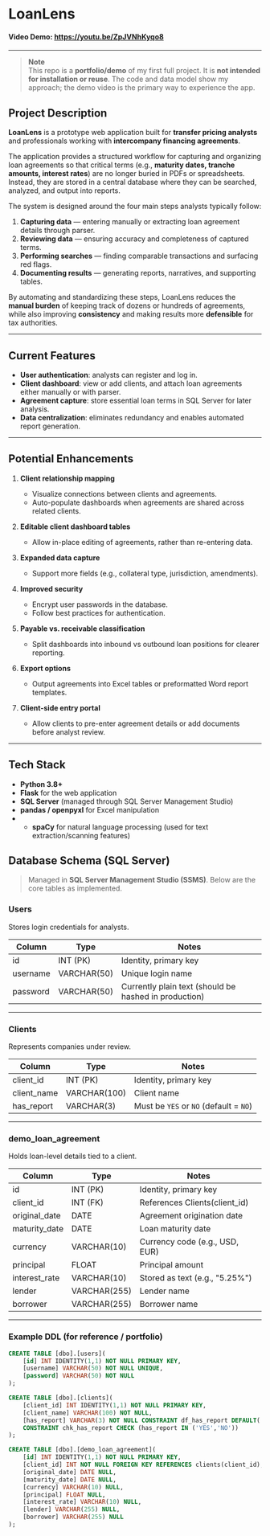 # LoanLens  

####  Video Demo: https://youtu.be/ZpJVNhKyqo8

---

> **Note**  
> This repo is a **portfolio/demo** of my first full project. It is **not intended for installation or reuse**. The code and data model show my approach; the demo video is the primary way to experience the app.


##  Project Description  

**LoanLens** is a prototype web application built for **transfer pricing analysts** and professionals working with **intercompany financing agreements**.  

The application provides a structured workflow for capturing and organizing loan agreements so that critical terms (e.g., **maturity dates, tranche amounts, interest rates**) are no longer buried in PDFs or spreadsheets. Instead, they are stored in a central database where they can be searched, analyzed, and output into reports.  

The system is designed around the four main steps analysts typically follow:  

1. **Capturing data** — entering manually or extracting loan agreement details through parser.  
2. **Reviewing data** — ensuring accuracy and completeness of captured terms.  
3. **Performing searches** — finding comparable transactions and surfacing red flags.  
4. **Documenting results** — generating reports, narratives, and supporting tables.  

By automating and standardizing these steps, LoanLens reduces the **manual burden** of keeping track of dozens or hundreds of agreements, while also improving **consistency** and making results more **defensible** for tax authorities.  

---

##  Current Features  

- **User authentication**: analysts can register and log in.  
- **Client dashboard**: view or add clients, and attach loan agreements either manually or with parser.  
- **Agreement capture**: store essential loan terms in SQL Server for later analysis.  
- **Data centralization**: eliminates redundancy and enables automated report generation.  

---

##  Potential Enhancements  

1. **Client relationship mapping**   
   - Visualize connections between clients and agreements.  
   - Auto-populate dashboards when agreements are shared across related clients.  

2. **Editable client dashboard tables**   
   - Allow in-place editing of agreements, rather than re-entering data.  

3. **Expanded data capture**   
   - Support more fields (e.g., collateral type, jurisdiction, amendments).  

4. **Improved security**
   - Encrypt user passwords in the database.  
   - Follow best practices for authentication.  

5. **Payable vs. receivable classification**  
   - Split dashboards into inbound vs outbound loan positions for clearer reporting.  

6. **Export options**  
   - Output agreements into Excel tables or preformatted Word report templates.  

7. **Client-side entry portal**   
   - Allow clients to pre-enter agreement details or add documents before analyst review.  

---

##  Tech Stack  

- **Python 3.8+**  
- **Flask** for the web application  
- **SQL Server** (managed through SQL Server Management Studio)  
- **pandas / openpyxl** for Excel manipulation  
- - **spaCy** for natural language processing (used for text extraction/scanning features)



##  Database Schema (SQL Server)

> Managed in **SQL Server Management Studio (SSMS)**. Below are the core tables as implemented.

### **Users**

Stores login credentials for analysts.

| Column   | Type         | Notes                             |
|----------|--------------|-----------------------------------|
| id       | INT (PK)     | Identity, primary key             |
| username | VARCHAR(50)  | Unique login name                 |
| password | VARCHAR(50)  | Currently plain text (should be hashed in production) |

---

### **Clients**

Represents companies under review.

| Column     | Type          | Notes                                           |
|------------|---------------|-------------------------------------------------|
| client_id  | INT (PK)      | Identity, primary key                           |
| client_name| VARCHAR(100)  | Client name                                     |
| has_report | VARCHAR(3)    | Must be `YES` or `NO` (default = `NO`)          |

---

### **demo_loan_agreement**

Holds loan-level details tied to a client.

| Column        | Type         | Notes                              |
|---------------|--------------|------------------------------------|
| id            | INT (PK)     | Identity, primary key              |
| client_id     | INT (FK)     | References Clients(client_id)      |
| original_date | DATE         | Agreement origination date         |
| maturity_date | DATE         | Loan maturity date                 |
| currency      | VARCHAR(10)  | Currency code (e.g., USD, EUR)     |
| principal     | FLOAT        | Principal amount                   |
| interest_rate | VARCHAR(10)  | Stored as text (e.g., "5.25%")     |
| lender        | VARCHAR(255) | Lender name                        |
| borrower      | VARCHAR(255) | Borrower name                      |

---

### Example DDL (for reference / portfolio)

```sql
CREATE TABLE [dbo].[users](
    [id] INT IDENTITY(1,1) NOT NULL PRIMARY KEY,
    [username] VARCHAR(50) NOT NULL UNIQUE,
    [password] VARCHAR(50) NOT NULL
);

CREATE TABLE [dbo].[clients](
    [client_id] INT IDENTITY(1,1) NOT NULL PRIMARY KEY,
    [client_name] VARCHAR(100) NOT NULL,
    [has_report] VARCHAR(3) NOT NULL CONSTRAINT df_has_report DEFAULT('NO'),
    CONSTRAINT chk_has_report CHECK (has_report IN ('YES','NO'))
);

CREATE TABLE [dbo].[demo_loan_agreement](
    [id] INT IDENTITY(1,1) NOT NULL PRIMARY KEY,
    [client_id] INT NOT NULL FOREIGN KEY REFERENCES clients(client_id),
    [original_date] DATE NULL,
    [maturity_date] DATE NULL,
    [currency] VARCHAR(10) NULL,
    [principal] FLOAT NULL,
    [interest_rate] VARCHAR(10) NULL,
    [lender] VARCHAR(255) NULL,
    [borrower] VARCHAR(255) NULL
);
